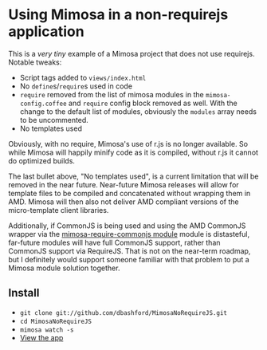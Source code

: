 Using Mimosa in a non-requirejs application
=================

This is a _very tiny_ example of a Mimosa project that does not use requirejs.  Notable tweaks:

* Script tags added to `views/index.html`
* No `define`s/`require`s used in code
* `require` removed from the list of mimosa modules in the `mimosa-config.coffee` and `require` config block removed as well.  With the change to the default list of modules, obviously the `modules` array needs to be uncommented.
* No templates used

Obviously, with no require, Mimosa's use of r.js is no longer available.  So while Mimosa will happily minify code as it is compiled, without r.js it cannot do optimized builds.

The last bullet above, "No templates used", is a current limitation that will be removed in the near future.  Near-future Mimosa releases will allow for template files to be compiled and concatenated without wrapping them in AMD.  Mimosa will then also not deliver AMD compliant versions of the micro-template client libraries.

Additionally, if CommonJS is being used and using the AMD CommonJS wrapper via the [mimosa-require-commonjs module](https://github.com/dbashford/mimosa-require-commonjs) module is distasteful, far-future modules will have full CommonJS support, rather than CommonJS support via RequireJS.  That is not on the near-term roadmap, but I definitely would support someone familiar with that problem to put a Mimosa module solution together.

## Install

* `git clone git://github.com/dbashford/MimosaNoRequireJS.git`
* `cd MimosaNoRequireJS`
* `mimosa watch -s`
* [View the app](http://localhost:3000)